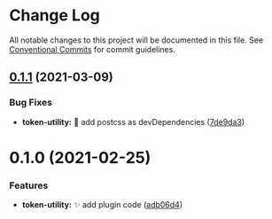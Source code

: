 # Change Log

All notable changes to this project will be documented in this file.
See [Conventional Commits](https://conventionalcommits.org) for commit guidelines.

## [0.1.1](https://github.com/ezavile/postcss-plugins/compare/@postcss-plugins/token-utility@0.1.0...@postcss-plugins/token-utility@0.1.1) (2021-03-09)


### Bug Fixes

* **token-utility:** :pushpin: add postcss as devDependencies ([7de9da3](https://github.com/ezavile/postcss-plugins/commit/7de9da32e730dc1ef799c99a6d77d4cbada566b6))





# 0.1.0 (2021-02-25)


### Features

* **token-utility:** ✨ add plugin code ([adb06d4](https://github.com/ezavile/postcss-plugins/commit/adb06d4d8a677608754dda8a8ce7dad0ad8e8920))
